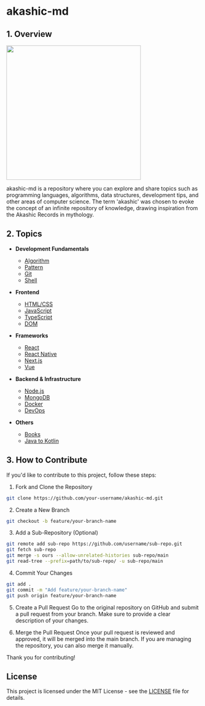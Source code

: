 # akashic-md

## 1. Overview

<div>
  <img src="https://github.com/user-attachments/assets/c31f0b11-754c-492c-b0e6-6d2dd258da57" width="350px" height"350px">
</div>

akashic-md is a repository where you can explore and share topics such as programming languages, algorithms, data structures, development tips, and other areas of computer science. The term 'akashic' was chosen to evoke the concept of an infinite repository of knowledge, drawing inspiration from the Akashic Records in mythology.

## 2. Topics

- **Development Fundamentals**
  - [Algorithm](https://github.com/projectkorea/akashic-md/tree/main/algorithm)
  - [Pattern](https://github.com/projectkorea/akashic-md/tree/main/pattern)
  - [Git](https://github.com/projectkorea/akashic-md/tree/main/git)
  - [Shell](https://github.com/projectkorea/akashic-md/tree/main/shell)

- **Frontend**
  - [HTML/CSS](https://github.com/projectkorea/akashic-md/tree/main/html-css)
  - [JavaScript](https://github.com/projectkorea/akashic-md/tree/main/javascript)
  - [TypeScript](https://github.com/projectkorea/akashic-md/tree/main/typescript)
  - [DOM](https://github.com/projectkorea/akashic-md/tree/main/dom)

- **Frameworks**
  - [React](https://github.com/projectkorea/akashic-md/tree/main/react)
  - [React Native](https://github.com/projectkorea/akashic-md/tree/main/react-native)
  - [Next.js](https://github.com/projectkorea/akashic-md/tree/main/next)
  - [Vue](https://github.com/projectkorea/akashic-md/tree/main/vue)

- **Backend & Infrastructure**
  - [Node.js](https://github.com/projectkorea/akashic-md/tree/main/node)
  - [MongoDB](https://github.com/projectkorea/akashic-md/tree/main/mongodb)
  - [Docker](https://github.com/projectkorea/akashic-md/tree/main/docker)
  - [DevOps](https://github.com/projectkorea/akashic-md/tree/main/dev-ops)

- **Others**
  - [Books](https://github.com/projectkorea/akashic-md/tree/main/books)
  - [Java to Kotlin](https://github.com/projectkorea/akashic-md/tree/main/java-to-kotlin)

## 3. How to Contribute

If you'd like to contribute to this project, follow these steps:

1. Fork and Clone the Repository

```bash
git clone https://github.com/your-username/akashic-md.git
```

2. Create a New Branch

```bash
git checkout -b feature/your-branch-name
```

3. Add a Sub-Repository (Optional)

```bash
git remote add sub-repo https://github.com/username/sub-repo.git
git fetch sub-repo
git merge -s ours --allow-unrelated-histories sub-repo/main
git read-tree --prefix=path/to/sub-repo/ -u sub-repo/main
```

4. Commit Your Changes

```bash
git add .
git commit -m "Add feature/your-branch-name"
git push origin feature/your-branch-name
```

5. Create a Pull Request
Go to the original repository on GitHub and submit a pull request from your branch. Make sure to provide a clear description of your changes.

6. Merge the Pull Request
Once your pull request is reviewed and approved, it will be merged into the main branch. If you are managing the repository, you can also merge it manually.

Thank you for contributing!

## License

This project is licensed under the MIT License - see the [LICENSE](https://github.com/projectkorea/akashic-md/blob/main/LICENSE.md) file for details.
